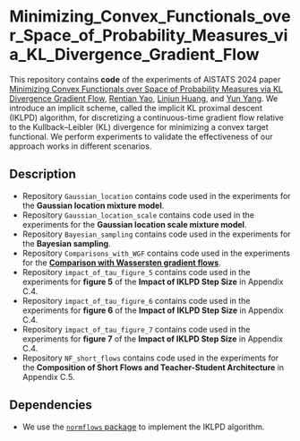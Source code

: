 # Minimizing_Convex_Functionals_over_Space_of_Probability_Measures_via_KL_Divergence_Gradient_Flow

This repository contains **code** of the experiments of AISTATS 2024 paper [Minimizing Convex Functionals over Space of Probability Measures via KL Divergence Gradient Flow](https://arxiv.org/abs/2311.00894), [Rentian Yao](https://sites.google.com/view/rentianyao), [Linjun Huang](https://linjun-site.netlify.app/), and [Yun Yang](https://sites.google.com/site/yunyangstat/). We introduce an implicit scheme, called the implicit KL proximal descent (IKLPD) algorithm, for discretizing a continuous-time gradient flow relative to the Kullback–Leibler (KL) divergence for minimizing a convex target functional. We perform experiments to validate the effectiveness of our approach works in different scenarios.

## Description

* Repository `Gaussian_location` contains code used in the experiments for the **Gaussian location mixture model**.
* Repository `Gaussian_location_scale` contains code used in the experiments for the **Gaussian location scale mixture model**.
* Repository `Bayesian_sampling` contains code used in the experiments for the **Bayesian sampling**.
* Repository `Comparisons_with_WGF` contains code used in the experiments for the [**Comparison with Wassersten gradient flows**](https://github.com/PetrMokrov/Large-Scale-Wasserstein-Gradient-Flows).
* Repository `impact_of_tau_figure_5` contains code used in the experiments for **figure 5** of the **Impact of IKLPD Step Size** in Appendix C.4.
* Repository `impact_of_tau_figure_6` contains code used in the experiments for **figure 6** of the **Impact of IKLPD Step Size** in Appendix C.4.
* Repository `impact_of_tau_figure_7` contains code used in the experiments for **figure 7** of the **Impact of IKLPD Step Size** in Appendix C.4.
* Repository `NF_short_flows` contains code used in the experiments for the **Composition of Short Flows and Teacher-Student Architecture** in Appendix C.5.


## Dependencies

* We use the [`normflows` package](https://github.com/VincentStimper/normalizing-flows/tree/master) to implement the IKLPD algorithm.
